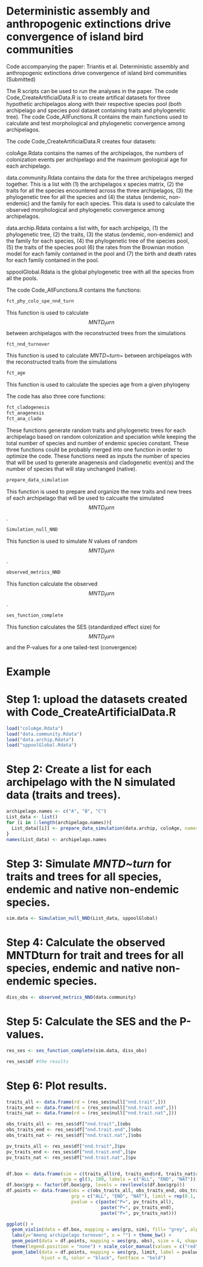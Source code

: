 # Deterministic assembly and anthropogenic extinctions drive convergence of island bird communities

Code accompanying the paper: Triantis et al. Deterministic assembly and anthropogenic extinctions drive convergence of island bird communities (Submitted)

The R scripts can be used to run the analyses in the paper. The code Code_CreateArtificialData.R is to create artifical datasets for three hypothetic archipelagos along with their respective species pool (both archipelago and species pool dataset containing traits and phylogenetic tree). The code Code_AllFunctions.R contains the main functions used to calculate and test morphological and phylogenetic convergence among archipelagos.

The code Code_CreateArtificialData.R creates four datasets:

coloAge.Rdata contains the names of the archipelagos, the numbers of colonization events per archipelago and the maximum geological age for each archipelago.

data.community.Rdata contains the data for the three archipelagos merged together. This is a list with (1) the archipelagos x species matrix, (2) the traits for all the species encountered across the three archipelagos, (3) the phylogenetic tree for all the species and (4) the status (endemic, non-endemic) and the family for each species. This data is used to calculate the observed morphological and phylogenetic convergence among archipelagos.  

data.archip.Rdata contains a list with, for each archipelgo, (1) the phylogenetic tree, (2) the traits, (3) the status (endemic, non-endemic) and the family for each species, (4) the phylogenetic tree of the species pool, (5) the traits of the species pool (6) the rates from the Brownian motion model for each family contained in the pool and (7) the birth and death rates for each family contained in the pool.

sppoolGlobal.Rdata is the global phylogenetic tree with all the species from all the pools.

The code Code_AllFunctions.R contains the functions:
``` r
fct_phy_colo_spe_nnd_turn
```
This function is used to calculate $$MNTD_turn$$ between archipelagos with the reconstructed trees from the simulations
``` r
fct_nnd_turnover
```
This function is used to calculate _MNTD~turn~_ between archipelagos with the reconstructed traits from the simulations
``` r
fct_age
```
This function is used to calculate the species age from a given phylogeny


The code has also three core functions:
``` r
fct_cladogenesis
fct_anagenesis
fct_ana_clado
```
These functions generate random traits and phylogenetic trees for each archipelago based on random colonization and speciation while keeping the total number of species and number of endemic species constant. These three functions could be probably merged into one function in order to optimize the code. These functions need as inputs the number of species that will be used to generate anagenesis and cladogenetic event(s) and the number of species that will stay unchanged (native).

``` r
prepare_data_simulation
```
This function is used to prepare and organize the new traits and new trees of each archipelago that will be used to calcualte the simulated $$MNTD_turn$$.

``` r
Simulation_null_NND
```
This function is used to simulate _N_ values of random $$MNTD_turn$$.

``` r
observed_metrics_NND
```
This function calculate the observed $$MNTD_turn$$.
``` r
ses_function_complete
```
This function calculates the SES (standardized effect size) for $$MNTD_turn$$ and the P-values for a one tailed-test (convergence)

# Example

# Step 1: upload the datasets created with Code_CreateArtificialData.R

``` r
load("coloAge.Rdata")
load("data.community.Rdata")
load("data.archip.Rdata")
load("sppoolGlobal.Rdata")
```
# Step 2: Create a list for each archipelago with the N simulated data (traits and trees).
``` r
archipelago.names <- c("A", "B", "C")
List_data <- list()
for (i in 1:length(archipelago.names)){
  List_data[[i]] <- prepare_data_simulation(data.archip, coloAge, names = archipelago.names[i], nsim=100, verbose = T)
}
names(List_data) <- archipelago.names
```
# Step 3: Simulate _MNTD~turn_ for traits and trees for all species, endemic and native non-endemic species.
``` r
sim.data <- Simulation_null_NND(List_data, sppoolGlobal)
```
# Step 4: Calculate the observed MNTDturn for trait and trees for all species, endemic and native non-endemic species.
``` r
diss_obs <- observed_metrics_NND(data.community)
```
# Step 5: Calculate the SES and the P-values.
``` r
res_ses <- ses_function_complete(sim.data, diss_obs)

res_ses$df #the results
```
# Step 6: Plot results.
``` r
traits_all <- data.frame(rd = (res_ses$null["nnd.trait",]))
traits_end <- data.frame(rd = (res_ses$null["nnd.trait.end",]))
traits_nat <- data.frame(rd = (res_ses$null["nnd.trait.nat",]))

obs_traits_all <- res_ses$df["nnd.trait",]$obs
obs_traits_end <- res_ses$df["nnd.trait.end",]$obs
obs_traits_nat <- res_ses$df["nnd.trait.nat",]$obs

pv_traits_all <- res_ses$df["nnd.trait",]$pv
pv_traits_end <- res_ses$df["nnd.trait.end",]$pv
pv_traits_nat <- res_ses$df["nnd.trait.nat",]$pv


df.box <- data.frame(sim = c(traits_all$rd, traits_end$rd, traits_nat$rd), 
                     grp = gl(3, 100, labels = c("ALL", "END", "NAT")))
df.box$grp <- factor(df.box$grp, levels = rev(levels(df.box$grp)))
df.points <- data.frame(obs = c(obs_traits_all, obs_traits_end, obs_traits_nat), 
                        grp = c("ALL", "END", "NAT"), limit = rep(0.1, 3), 
                        pvalue = c(paste("P=", pv_traits_all), 
                                   paste("P=", pv_traits_end),
                                   paste("P=", pv_traits_nat)))

ggplot() + 
  geom_violin(data = df.box, mapping = aes(grp, sim), fill= "grey", alpha=0.6, color = NA)  + coord_flip() +
  labs(y="Among archipelago turnover", x = "") + theme_bw() + 
  geom_point(data = df.points, mapping = aes(grp, obs), size = 4, shape = 19, alpha=1) + 
  theme(legend.position = "none") + scale_color_manual(values = c("red")) + 
  geom_label(data = df.points, mapping = aes(grp, limit, label = pvalue), size = 2, 
             hjust = 0, color = "black", fontface = "bold") 
```

















